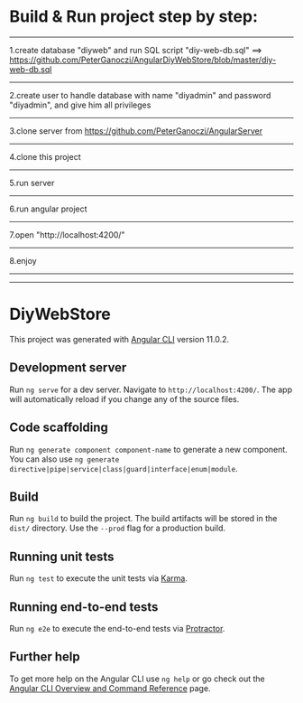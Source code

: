 
# Build & Run project step by step:
_____________________________________
1.create database "diyweb" and run SQL script "diy-web-db.sql" ==> https://github.com/PeterGanoczi/AngularDiyWebStore/blob/master/diy-web-db.sql
____
2.create user to handle database with name "diyadmin" and password "diyadmin", and give him all privileges
____
3.clone server from https://github.com/PeterGanoczi/AngularServer
____
4.clone this project
____
5.run server
____
6.run angular project
____
7.open "http://localhost:4200/"
____
8.enjoy
____
------------------------------------------------------------------------------------------------
# DiyWebStore
This project was generated with [Angular CLI](https://github.com/angular/angular-cli) version 11.0.2.

## Development server

Run `ng serve` for a dev server. Navigate to `http://localhost:4200/`. The app will automatically reload if you change any of the source files.

## Code scaffolding

Run `ng generate component component-name` to generate a new component. You can also use `ng generate directive|pipe|service|class|guard|interface|enum|module`.

## Build

Run `ng build` to build the project. The build artifacts will be stored in the `dist/` directory. Use the `--prod` flag for a production build.

## Running unit tests

Run `ng test` to execute the unit tests via [Karma](https://karma-runner.github.io).

## Running end-to-end tests

Run `ng e2e` to execute the end-to-end tests via [Protractor](http://www.protractortest.org/).

## Further help

To get more help on the Angular CLI use `ng help` or go check out the [Angular CLI Overview and Command Reference](https://angular.io/cli) page.
